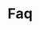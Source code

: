 <!-- Space: ZshKubectl -->
<!-- Parent: Project -->
<!-- Title: Faq -->

<!-- Label: Faq -->
<!-- Include: docs/disclaimer.md -->
<!-- Include: ac:toc -->

# Faq
